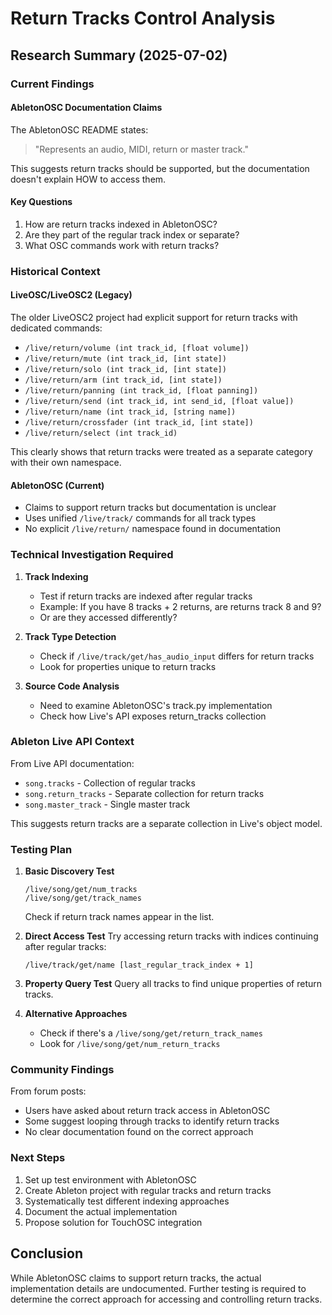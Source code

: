# Return Tracks Control Analysis

## Research Summary (2025-07-02)

### Current Findings

#### AbletonOSC Documentation Claims
The AbletonOSC README states:
> "Represents an audio, MIDI, return or master track."

This suggests return tracks should be supported, but the documentation doesn't explain HOW to access them.

#### Key Questions
1. How are return tracks indexed in AbletonOSC?
2. Are they part of the regular track index or separate?
3. What OSC commands work with return tracks?

### Historical Context

#### LiveOSC/LiveOSC2 (Legacy)
The older LiveOSC2 project had explicit support for return tracks with dedicated commands:
- `/live/return/volume (int track_id, [float volume])`
- `/live/return/mute (int track_id, [int state])`
- `/live/return/solo (int track_id, [int state])`
- `/live/return/arm (int track_id, [int state])`
- `/live/return/panning (int track_id, [float panning])`
- `/live/return/send (int track_id, int send_id, [float value])`
- `/live/return/name (int track_id, [string name])`
- `/live/return/crossfader (int track_id, [int state])`
- `/live/return/select (int track_id)`

This clearly shows that return tracks were treated as a separate category with their own namespace.

#### AbletonOSC (Current)
- Claims to support return tracks but documentation is unclear
- Uses unified `/live/track/` commands for all track types
- No explicit `/live/return/` namespace found in documentation

### Technical Investigation Required

1. **Track Indexing**
   - Test if return tracks are indexed after regular tracks
   - Example: If you have 8 tracks + 2 returns, are returns track 8 and 9?
   - Or are they accessed differently?

2. **Track Type Detection**
   - Check if `/live/track/get/has_audio_input` differs for return tracks
   - Look for properties unique to return tracks

3. **Source Code Analysis**
   - Need to examine AbletonOSC's track.py implementation
   - Check how Live's API exposes return_tracks collection

### Ableton Live API Context

From Live API documentation:
- `song.tracks` - Collection of regular tracks
- `song.return_tracks` - Separate collection for return tracks
- `song.master_track` - Single master track

This suggests return tracks are a separate collection in Live's object model.

### Testing Plan

1. **Basic Discovery Test**
   ```
   /live/song/get/num_tracks
   /live/song/get/track_names
   ```
   Check if return track names appear in the list.

2. **Direct Access Test**
   Try accessing return tracks with indices continuing after regular tracks:
   ```
   /live/track/get/name [last_regular_track_index + 1]
   ```

3. **Property Query Test**
   Query all tracks to find unique properties of return tracks.

4. **Alternative Approaches**
   - Check if there's a `/live/song/get/return_track_names`
   - Look for `/live/song/get/num_return_tracks`

### Community Findings

From forum posts:
- Users have asked about return track access in AbletonOSC
- Some suggest looping through tracks to identify return tracks
- No clear documentation found on the correct approach

### Next Steps

1. Set up test environment with AbletonOSC
2. Create Ableton project with regular tracks and return tracks
3. Systematically test different indexing approaches
4. Document the actual implementation
5. Propose solution for TouchOSC integration

## Conclusion

While AbletonOSC claims to support return tracks, the actual implementation details are undocumented. Further testing is required to determine the correct approach for accessing and controlling return tracks.